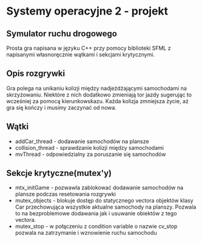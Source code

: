 # Systemy operacyjne 2 - projekt
 ## Symulator ruchu drogowego



Prosta gra napisana w języku C++ przy pomocy biblioteki SFML z napisanymi własnoręcznie wątkami i sekcjami krytycznymi. 

## Opis rozgrywki
Gra polega na unikaniu kolizji między nadjeżdżającymi samochodami na skrzyżowaniu. Niektóre z nich dodatkowo zmieniają tor jazdy sugerując to wcześniej za pomocą kierunkowskazu. Każda kolizja zmniejsza życie, aż gra się kończy i musimy zaczynać od nowa.


## Wątki
- addCar_thread - dodawanie samochodów na plansze
- collision_thread - sprawdzanie kolizji między samochodami
- mvThread - odpowiedzialny za poruszanie się samochodów
## Sekcje krytyczne(mutex'y)
- mtx_initGame - pozwawla zablokować dodawanie samochodów na plansze podczas resetowania rozgrywki
- mutex_objects - blokuje dostęp do statycznego vectora objektów klasy Car przechowująca wszystkie aktualne samochody na planszy. Pozwala to na bezproblemowe dodawania jak i usuwanie obiektów z tego vectora. 
- mutex_stop - w połączeniu z condition variable o nazwie cv_stop pozwala na zatrzymanie i wznowienie ruchu samochodu
